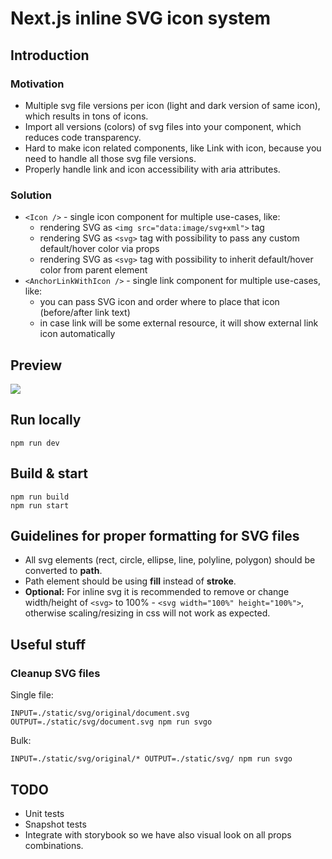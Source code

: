 # Next.js inline SVG icon system

## Introduction

### Motivation
- Multiple svg file versions per icon (light and dark version of same icon), which results in tons of icons.
- Import all versions (colors) of svg files into your component, which reduces code transparency.
- Hard to make icon related components, like Link with icon, because you need to handle all those svg file versions.
- Properly handle link and icon accessibility with aria attributes.

### Solution
- `<Icon />` - single icon component for multiple use-cases, like:
  - rendering SVG as `<img src="data:image/svg+xml">` tag
  - rendering SVG as `<svg>` tag with possibility to pass any custom default/hover color via props
  - rendering SVG as `<svg>` tag with possibility to inherit default/hover color from parent element
- `<AnchorLinkWithIcon />` - single link component for multiple use-cases, like:
  - you can pass SVG icon and order where to place that icon (before/after link text)
  - in case link will be some external resource, it will show external link icon automatically

## Preview
![](./docs/ScreenShot.png)

## Run locally
```
npm run dev
```

## Build & start
```
npm run build
npm run start
```

## Guidelines for proper formatting for SVG files

- All svg elements (rect, circle, ellipse, line, polyline, polygon) should be converted to **path**.
- Path element should be using **fill** instead of **stroke**.
- **Optional:** For inline svg it is recommended to remove or change width/height of `<svg>` to 100% - `<svg width="100%" height="100%">`, otherwise scaling/resizing in css will not work as expected.

## Useful stuff

### Cleanup SVG files

Single file:

```
INPUT=./static/svg/original/document.svg OUTPUT=./static/svg/document.svg npm run svgo
```

Bulk:

```
INPUT=./static/svg/original/* OUTPUT=./static/svg/ npm run svgo
```

## TODO

- Unit tests
- Snapshot tests
- Integrate with storybook so we have also visual look on all props combinations.
